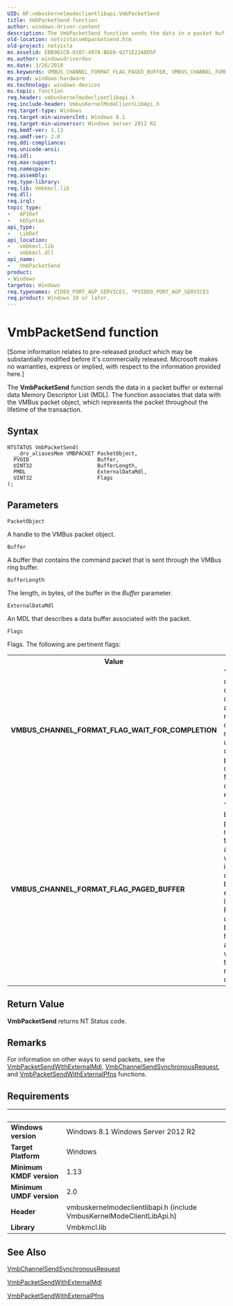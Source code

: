 ```yaml
---
UID: NF:vmbuskernelmodeclientlibapi.VmbPacketSend
title: VmbPacketSend function
author: windows-driver-content
description: The VmbPacketSend function sends the data in a packet buffer or external data Memory Descriptor List (MDL). The function associates that data with the VMBus packet object, which represents the packet throughout the lifetime of the transaction.
old-location: netvista\vmbpacketsend.htm
old-project: netvista
ms.assetid: EBB981CB-0107-497A-B6E6-9271E22A8D5F
ms.author: windowsdriverdev
ms.date: 3/26/2018
ms.keywords: VMBUS_CHANNEL_FORMAT_FLAG_PAGED_BUFFER, VMBUS_CHANNEL_FORMAT_FLAG_WAIT_FOR_COMPLETION, VmbPacketSend, VmbPacketSend function [Network Drivers Starting with Windows Vista], netvista.vmbpacketsend, vmbuskernelmodeclientlibapi/VmbPacketSend
ms.prod: windows-hardware
ms.technology: windows-devices
ms.topic: function
req.header: vmbuskernelmodeclientlibapi.h
req.include-header: VmbusKernelModeClientLibApi.h
req.target-type: Windows
req.target-min-winverclnt: Windows 8.1
req.target-min-winversvr: Windows Server 2012 R2
req.kmdf-ver: 1.13
req.umdf-ver: 2.0
req.ddi-compliance: 
req.unicode-ansi: 
req.idl: 
req.max-support: 
req.namespace: 
req.assembly: 
req.type-library: 
req.lib: Vmbkmcl.lib
req.dll: 
req.irql: 
topic_type:
-	APIRef
-	kbSyntax
api_type:
-	LibDef
api_location:
-	vmbkmcl.lib
-	vmbkmcl.dll
api_name:
-	VmbPacketSend
product:
- Windows
targetos: Windows
req.typenames: VIDEO_PORT_AGP_SERVICES, *PVIDEO_PORT_AGP_SERVICES
req.product: Windows 10 or later.
---
```



# VmbPacketSend function
<p class="CCE_Message">[Some information relates to pre-released product which may be substantially modified before it's commercially released. Microsoft makes no warranties, express or implied, with respect to the information provided here.]

The <b>VmbPacketSend</b> function  sends the data in a packet buffer or external data Memory Descriptor List (MDL). The function associates that data with the VMBus packet object, which represents the packet
throughout the lifetime of the transaction.

## Syntax

```
NTSTATUS VmbPacketSend(
  __drv_aliasesMem VMBPACKET PacketObject,
  PVOID                      Buffer,
  UINT32                     BufferLength,
  PMDL                       ExternalDataMdl,
  UINT32                     Flags
);
```

## Parameters

`PacketObject`

A handle to the VMBus packet object.

`Buffer`

A buffer that contains the command packet that is sent
through the VMBus ring buffer.

`BufferLength`

The length, in bytes, of the buffer in the <i>Buffer</i> parameter.

`ExternalDataMdl`

An MDL that describes a data buffer associated with     the packet.

`Flags`

Flags. The following are pertinent flags:

<table>
<tr>
<th>Value</th>
<th>Meaning</th>
</tr>
<tr>
<td width="40%"><a id="VMBUS_CHANNEL_FORMAT_FLAG_WAIT_FOR_COMPLETION"></a><a id="vmbus_channel_format_flag_wait_for_completion"></a><dl>
<dt><b>VMBUS_CHANNEL_FORMAT_FLAG_WAIT_FOR_COMPLETION</b></dt>
</dl>
</td>
<td width="60%">
This packet cannot be considered complete and its resources cannot be released until a
completion packet comes back from the opposite endpoint.

</td>
</tr>
<tr>
<td width="40%"><a id="VMBUS_CHANNEL_FORMAT_FLAG_PAGED_BUFFER"></a><a id="vmbus_channel_format_flag_paged_buffer"></a><dl>
<dt><b>VMBUS_CHANNEL_FORMAT_FLAG_PAGED_BUFFER</b></dt>
</dl>
</td>
<td width="60%">
The inline buffer is
paged and must be treated accordingly, which means it must be copied before entering DPC level.
Probing user-mode buffers or handling access violations is the
responsibility of the caller.

</td>
</tr>
</table>


## Return Value

<b>VmbPacketSend</b> returns NT Status code.

## Remarks

For information on other ways to send packets, see the <a href="https://msdn.microsoft.com/C1B3FA0C-65B8-4CE1-B8F5-650DF54C9E1E">VmbPacketSendWithExternalMdl</a>, <a href="https://msdn.microsoft.com/312DED8E-570E-4DEC-B084-36894970F49F">VmbChannelSendSynchronousRequest</a>, and <a href="https://msdn.microsoft.com/50AACCAB-EFEA-42B7-8A34-FE110C7CDEED">VmbPacketSendWithExternalPfns</a> functions.

## Requirements
| &nbsp; | &nbsp; |
| ---- |:---- |
| **Windows version** | Windows 8.1 Windows Server 2012 R2 |
| **Target Platform** | Windows |
| **Minimum KMDF version** | 1.13 |
| **Minimum UMDF version** | 2.0 |
| **Header** | vmbuskernelmodeclientlibapi.h (include VmbusKernelModeClientLibApi.h) |
| **Library** | Vmbkmcl.lib |

## See Also

<a href="https://msdn.microsoft.com/312DED8E-570E-4DEC-B084-36894970F49F">VmbChannelSendSynchronousRequest</a>



<a href="https://msdn.microsoft.com/C1B3FA0C-65B8-4CE1-B8F5-650DF54C9E1E">VmbPacketSendWithExternalMdl</a>



<a href="https://msdn.microsoft.com/50AACCAB-EFEA-42B7-8A34-FE110C7CDEED">VmbPacketSendWithExternalPfns</a>